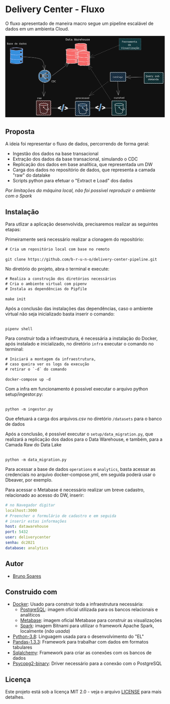 # Delivery Center - Fluxo

O fluxo apresentado de maneira macro segue um pipeline escalável de dados em um ambienta Cloud.

![Fluxo-dados](img/pipeline.png)

## Proposta

A ideia foi representar o fluxo de dados, percorrendo de forma geral:

- Ingestão dos dados na base transacional
- Extração dos dados da base transacional, simulando o CDC
- Replicação dos dados em base analítica, que representada um DW
- Carga dos dados no repositório de dados, que representa a camada "raw" do datalake
- Scripts python para efetuar o "Extract e Load" dos dados
  
*Por limitações da máquina local, não foi possível reproduzir o ambiente com o Spark*

## Instalação

Para utlizar a aplicação desenvolvida, precisaremos realizar as seguintes etapas:

Primeiramente será necessário realizar a clonagem do repositório:

```shell
# Cria um repositório local com base no remoto

git clone https://github.com/b-r-u-n-o/delivery-center-pipeline.git

```
No diretório do projeto, abra o terminal e execute:
```shell
# Realiza a construção dos diretórios necessários
# Cria o ambiente virtual com pipenv
# Instala as dependências do Pipfile

make init
```
Após a conclusão das instalações das dependências, caso o ambiente virtual não seja inicializado basta inserir o comando:
```shell

pipenv shell
```
Para construir toda a infraestrutura, é necessária a instalação do Docker, após instalado e inicializado, no diretório `infra` executar o comando no terminal:
```shell
# Iniciará a montagem da infraestrutura, 
# caso queira ver os logs da execução 
# retirar o `-d` do comando

docker-compose up -d
```
Com a infra em funcionamento é possível executar o arquivo python setup/ingestor.py:
```shell

python -m ingestor.py
```
Que efetuará a carga dos arquivos.csv no diretório `/datasets` para o banco de dados

Após a conclusão, é possível executar o `setup/data_migration.py`, que realizará a replicação dos dados para o Data Warehouse, e também, para a Camada Raw do Data Lake
```shell

python -m data_migration.py
```
Para acessar a base de dados `operations` e `analytics`, basta acessar as credenciais no arquivo docker-compose.yml, em seguida poderá usar o Dbeaver, por exemplo.

Para acessar o Metabase é necessário realizar um breve cadastro, relacionado ao acesso do DW, inserir:
```yaml
# no Navegador digitar
localhost:3000
# Preencher o formulário de cadastro e em seguida
# inserir estas informações
host: datawarehouse
port: 5432
user: deliverycenter
senha: dc2021
database: analytics
``` 
## Autor

- [Bruno Soares](https://www.linkedin.com/in/tsbruno/)

## Construido com

- [Docker](https://www.docker.com/products/docker-desktop): Usado para construir toda a infraestrutura necessária:
  - [PostgreSQL](https://hub.docker.com/_/postgres): imagem oficial utilizada para os bancos relacionais e analíticos
  - [Metabase](https://hub.docker.com/r/metabase/metabase): imagem oficial Metabase para construir as visualizações
  - [Spark](https://hub.docker.com/r/bitnami/spark): imagem Bitnami para utilizar o framework Apache Spark, localmente (_não usada_) 
- [Python-3.8](https://www.python.org/downloads/release/python-385/): Linguagem usada para o desenvolvimento do "EL"
- [Pandas-1.3.3](https://pandas.pydata.org/docs/getting_started/install.html): Framework para trabalhar com dados em formatos tabulares
- [Sqlalchemy](https://pypi.org/project/SQLAlchemy/): Framework para criar as conexões com os bancos de dados
- [Psycopg2-binary](https://pypi.org/project/psycopg2-binary/): Driver necessário para a conexão com o PostgreSQL


## Licença

Este projeto está sob a licença MIT 2.0 - veja o arquivo [LICENSE](./LICENSE) para mais detalhes.
